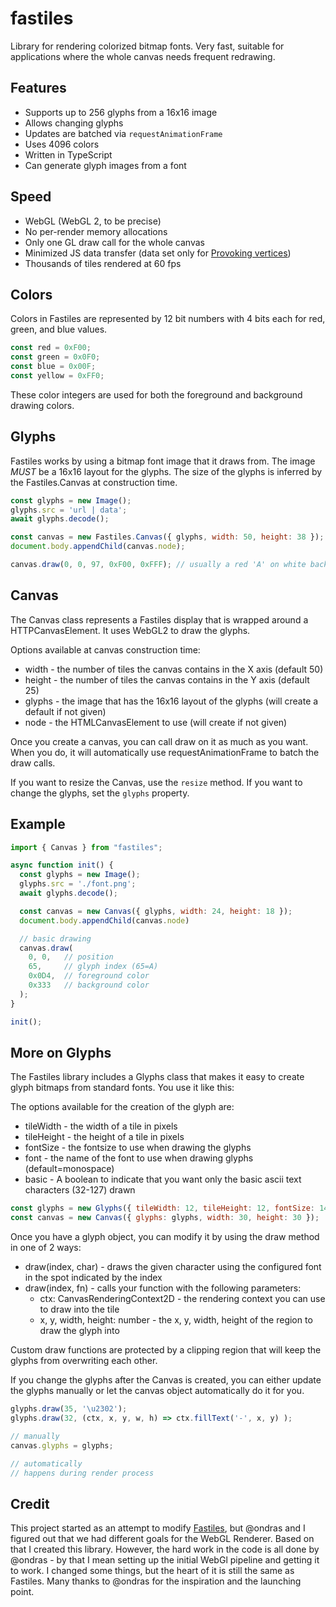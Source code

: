 # fastiles

Library for rendering colorized bitmap fonts. Very fast, suitable for applications where the whole canvas needs frequent redrawing.

## Features

  - Supports up to 256 glyphs from a 16x16 image
  - Allows changing glyphs
  - Updates are batched via `requestAnimationFrame`
  - Uses 4096 colors
  - Written in TypeScript
  - Can generate glyph images from a font

## Speed

  - WebGL (WebGL 2, to be precise)
  - No per-render memory allocations
  - Only one GL draw call for the whole canvas
  - Minimized JS data transfer (data set only for [Provoking vertices](https://www.khronos.org/opengl/wiki/Primitive#Provoking_vertex))
  - Thousands of tiles rendered at 60 fps

## Colors

Colors in Fastiles are represented by 12 bit numbers with 4 bits each for red, green, and blue values.

```js
const red = 0xF00;
const green = 0x0F0;
const blue = 0x00F;
const yellow = 0xFF0;
```

These color integers are used for both the foreground and background drawing colors.

## Glyphs

Fastiles works by using a bitmap font image that it draws from.  The image *MUST* be a 16x16 layout for the glyphs.  The size of the glyphs is inferred by the Fastiles.Canvas at construction time.

```js
const glyphs = new Image();
glyphs.src = 'url | data';
await glyphs.decode();

const canvas = new Fastiles.Canvas({ glyphs, width: 50, height: 38 });
document.body.appendChild(canvas.node);

canvas.draw(0, 0, 97, 0xF00, 0xFFF); // usually a red 'A' on white background.
```

## Canvas

The Canvas class represents a Fastiles display that is wrapped around a HTTPCanvasElement.  It uses WebGL2 to draw the glyphs.

Options available at canvas construction time:
- width - the number of tiles the canvas contains in the X axis (default 50)
- height - the number of tiles the canvas contains in the Y axis (default 25)
- glyphs - the image that has the 16x16 layout of the glyphs (will create a default if not given)
- node - the HTMLCanvasElement to use (will create if not given)

Once you create a canvas, you can call draw on it as much as you want.  When you do, it will automatically use requestAnimationFrame to batch the draw calls.

If you want to resize the Canvas, use the `resize` method.  If you want to change the glyphs, set the `glyphs` property.

## Example

```js
import { Canvas } from "fastiles";

async function init() {
  const glyphs = new Image();
  glyphs.src = './font.png';
  await glyphs.decode();

  const canvas = new Canvas({ glyphs, width: 24, height: 18 });
  document.body.appendChild(canvas.node)

  // basic drawing
  canvas.draw(
  	0, 0,   // position
  	65,     // glyph index (65=A)
  	0x0D4,  // foreground color 
  	0x333   // background color 
  );
}

init();
```

## More on Glyphs

The Fastiles library includes a Glyphs class that makes it easy to create glyph bitmaps from standard fonts.  You use it like this:

The options available for the creation of the glyph are:
* tileWidth - the width of a tile in pixels
* tileHeight - the height of a tile in pixels
* fontSize - the fontsize to use when drawing the glyphs
* font - the name of the font to use when drawing glyphs (default=monospace)
* basic - A boolean to indicate that you want only the basic ascii text characters (32-127) drawn

```js
const glyphs = new Glyphs({ tileWidth: 12, tileHeight: 12, fontSize: 14, font: 'monospace' });
const canvas = new Canvas({ glyphs: glyphs, width: 30, height: 30 });
```

Once you have a glyph object, you can modify it by using the draw method in one of 2 ways:
* draw(index, char) - draws the given character using the configured font in the spot indicated by the index
* draw(index, fn) - calls your function with the following parameters:
  - ctx: CanvasRenderingContext2D - the rendering context you can use to draw into the tile
  - x, y, width, height: number - the x, y, width, height of the region to draw the glyph into

Custom draw functions are protected by a clipping region that will keep the glyphs from overwriting each other.

If you change the glyphs after the Canvas is created, you can either update the glyphs manually or let the canvas object automatically do it for you.

```js
glyphs.draw(35, '\u2302');
glyphs.draw(32, (ctx, x, y, w, h) => ctx.fillText('-', x, y) );

// manually
canvas.glyphs = glyphs;

// automatically
// happens during render process
```

## Credit

This project started as an attempt to modify [Fastiles](https://github.com/ondras/fastiles), but @ondras and I figured out that we had different goals for the WebGL Renderer.  Based on that I created this library.  However, the hard work in the code is all done by @ondras - by that I mean setting up the initial WebGl pipeline and getting it to work.  I changed some things, but the heart of it is still the same as Fastiles.  Many thanks to @ondras for the inspiration and the launching point.
